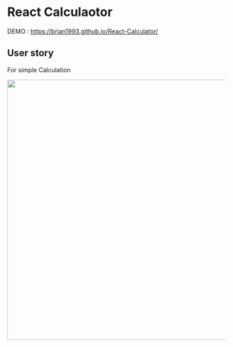 # React Calculaotor
 DEMO : https://brian1993.github.io/React-Calculator/
 
## User story 
 For simple Calculation 
 

<img src="calculator.gif" width="600"> 

